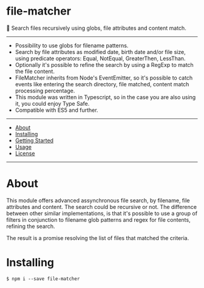 file-matcher
=====================
:rocket: Search files recursively using globs, file attributes and content match.


---

* Possibility to use globs for filename patterns.
* Search by file attributes as modified date, birth date and/or file size, using predicate operators: Equal, NotEqual, GreaterThen, LessThan.
* Optionally it's possible to refine the search by using a RegExp to match the file content.
* FileMatcher inherits from Node's EventEmitter, so it's possible to catch events like entering the search directory, file matched, content match processing percentage.
* This module was written in Typescript, so in the case you are also using it, you could enjoy Type Safe.
* Compatible with ES5 and further.

---

* [About](#about)
* [Installing](#installing)
* [Getting Started](#)
* [Usage](#)
* [License](#)

---


# About

This module offers advanced assynchronous file search, by filename, file attributes and content. The search could be recursive or not. The difference
between other similar implementations, is that it's possible to use a group of filters in conjunction to filename glob patterns and regex
for file contents, refining the search.

The result is a promise resolving the list of files that matched the criteria.


# Installing

```
$ npm i --save file-matcher
```
